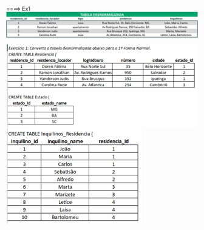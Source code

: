 
====> Ex1
<img alt="tabelao" src="./aux/tabelao.png">

<img alt="ex1" src="./aux/ex1_1.png">

<img alt="ex1" src="./aux/ex1_2.png">

